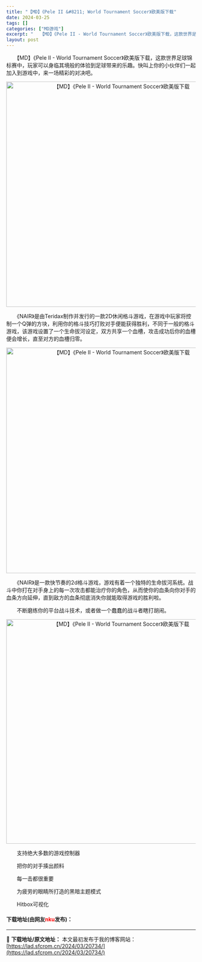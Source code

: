 ```yaml
---
title: "【MD】《Pele II &#8211; World Tournament Soccer》欧美版下载"
date: 2024-03-25
tags: []
categories: ["MD游戏"]
excerpt: "　　【MD】《Pele II - World Tournament Soccer》欧美版下载，这款世界足球锦标赛中，玩家可以身临其境般的体验到足球带来的乐趣。快叫上你的小伙伴们一起加入到游戏中，来一场精彩的对决吧。 　　《NAIR》是由Teridax制作并发行的一款2D休闲格斗游戏，在游戏中玩家将控&hellip;"
layout: post
---
```


 <p>　　【MD】《Pele II - World Tournament Soccer》欧美版下载，这款世界足球锦标赛中，玩家可以身临其境般的体验到足球带来的乐趣。快叫上你的小伙伴们一起加入到游戏中，来一场精彩的对决吧。</p> <p align="center"><img align="" border="0" src="https://lad.sfcrom.cn/wp-content/uploads/2024/03/20240325_6601108406a1b.png" width="598" alt="【MD】《Pele II - World Tournament Soccer》欧美版下载" /></p> <p>　　《NAIR》是由Teridax制作并发行的一款2D休闲格斗游戏，在游戏中玩家将控制一个Q弹的方块，利用你的格斗技巧打败对手便能获得胜利，不同于一般的格斗游戏，该游戏设置了一个生命拔河设定，双方共享一个血槽，攻击成功后你的血槽便会增长，直至对方的血槽归零。</p> <p align="center"><img align="" border="0" src="https://lad.sfcrom.cn/wp-content/uploads/2024/03/20240325_660110849a50a.png" width="599" alt="【MD】《Pele II - World Tournament Soccer》欧美版下载" /></p> <p>　　《NAIR》是一款快节奏的2d格斗游戏，游戏有着一个独特的生命拔河系统。战斗中你打在对手身上的每一次攻击都能治疗你的角色，从而使你的血条向你对手的血条方向延伸，直到敌方的血条彻底消失你就能取得游戏的胜利啦。</p> <p>　　不断磨练你的平台战斗技术，或者做一个蠢蠢的战斗者瞎打胡闹。</p> <p align="center"><img align="" border="0" src="https://lad.sfcrom.cn/wp-content/uploads/2024/03/20240325_6601108548619.png" width="596" alt="【MD】《Pele II - World Tournament Soccer》欧美版下载" /></p> <p>　　支持绝大多数的游戏控制器</p> <p>　　把你的对手揍出颜料</p> <p>　　每一击都很重要</p> <p>　　为疲劳的眼睛所打造的黑暗主题模式</p> <p>　　Hitbox可视化</p> <p><h4>下载地址(由网友<font color="red">nku</font>发布)：</h4></p> 

---
📖 **下载地址/原文地址：** 本文最初发布于我的博客网站：[https://lad.sfcrom.cn/2024/03/20734/](https://lad.sfcrom.cn/2024/03/20734/)
